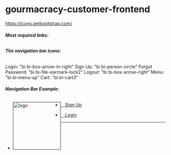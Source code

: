 # gourmacracy-customer-frontend
https://icons.getbootstrap.com/ 
###### **Most required links:**

<link rel="stylesheet" href="https://cdn.jsdelivr.net/npm/bootstrap-icons@1.8.2/font/bootstrap-icons.css">
<link href="https://cdn.jsdelivr.net/npm/bootstrap@5.0.2/dist/css/bootstrap.min.css" rel="stylesheet" integrity="sha384-EVSTQN3/azprG1Anm3QDgpJLIm9Nao0Yz1ztcQTwFspd3yD65VohhpuuCOmLASjC" crossorigin="anonymous">
<link rel="stylesheet" href="stylesheets/style.css">

###### **The navigation bar icons:**
Login: "bi bi-box-arrow-in-right"
Sign Up: "bi bi-person-circle"
Forgot Password: "bi bi-file-earmark-lock2"
Logout: "bi bi-box-arrow-right"
Menu: "bi bi-menu-up"
Cart: "bi bi-cart3"

###### **Navigation Bar Example:**
<!-- nav-bar -->
<nav class="gourmacracy-nav-bar">
    <ul>
        <li style="float: left">
            <a href="">
                <img src="images/gourmacracy-logo.svg" alt="logo" width="150">
            </a>
        </li>
        <li style="margin-top: 15px"><a href=""><i class="bi bi-person-circle"></i>&emsp;Sign Up</a></li>
        <li style="margin-top: 15px"><a href=""><i class="bi bi-box-arrow-in-right"></i>&emsp;Login</a></li>
    </ul>
</nav>
<hr>
<!-- nav-bar -->
